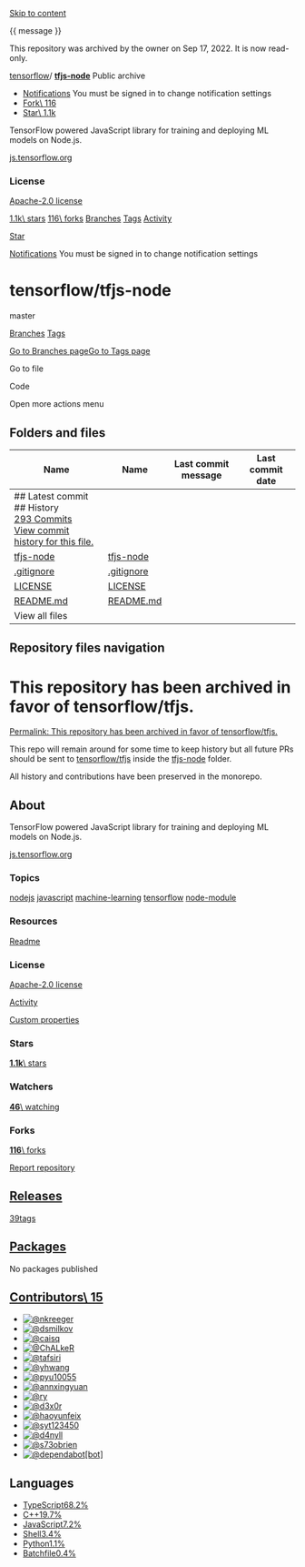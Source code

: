 [Skip to content](https://github.com/tensorflow/tfjs-node#start-of-content)

{{ message }}

This repository was archived by the owner on Sep 17, 2022. It is now read-only.


[tensorflow](https://github.com/tensorflow)/ **[tfjs-node](https://github.com/tensorflow/tfjs-node)** Public archive

- [Notifications](https://github.com/login?return_to=%2Ftensorflow%2Ftfjs-node) You must be signed in to change notification settings
- [Fork\\
116](https://github.com/login?return_to=%2Ftensorflow%2Ftfjs-node)
- [Star\\
1.1k](https://github.com/login?return_to=%2Ftensorflow%2Ftfjs-node)


TensorFlow powered JavaScript library for training and deploying ML models on Node.js.


[js.tensorflow.org](https://js.tensorflow.org/ "https://js.tensorflow.org")

### License

[Apache-2.0 license](https://github.com/tensorflow/tfjs-node/blob/master/LICENSE)

[1.1k\\
stars](https://github.com/tensorflow/tfjs-node/stargazers) [116\\
forks](https://github.com/tensorflow/tfjs-node/forks) [Branches](https://github.com/tensorflow/tfjs-node/branches) [Tags](https://github.com/tensorflow/tfjs-node/tags) [Activity](https://github.com/tensorflow/tfjs-node/activity)

[Star](https://github.com/login?return_to=%2Ftensorflow%2Ftfjs-node)

[Notifications](https://github.com/login?return_to=%2Ftensorflow%2Ftfjs-node) You must be signed in to change notification settings

# tensorflow/tfjs-node

master

[Branches](https://github.com/tensorflow/tfjs-node/branches) [Tags](https://github.com/tensorflow/tfjs-node/tags)

[Go to Branches page](https://github.com/tensorflow/tfjs-node/branches)[Go to Tags page](https://github.com/tensorflow/tfjs-node/tags)

Go to file

Code

Open more actions menu

## Folders and files

| Name | Name | Last commit message | Last commit date |
| --- | --- | --- | --- |
| ## Latest commit<br>## History<br>[293 Commits](https://github.com/tensorflow/tfjs-node/commits/master/)<br>[View commit history for this file.](https://github.com/tensorflow/tfjs-node/commits/master/) |
| [tfjs-node](https://github.com/tensorflow/tfjs-node/tree/master/tfjs-node "tfjs-node") | [tfjs-node](https://github.com/tensorflow/tfjs-node/tree/master/tfjs-node "tfjs-node") |  |  |
| [.gitignore](https://github.com/tensorflow/tfjs-node/blob/master/.gitignore ".gitignore") | [.gitignore](https://github.com/tensorflow/tfjs-node/blob/master/.gitignore ".gitignore") |  |  |
| [LICENSE](https://github.com/tensorflow/tfjs-node/blob/master/LICENSE "LICENSE") | [LICENSE](https://github.com/tensorflow/tfjs-node/blob/master/LICENSE "LICENSE") |  |  |
| [README.md](https://github.com/tensorflow/tfjs-node/blob/master/README.md "README.md") | [README.md](https://github.com/tensorflow/tfjs-node/blob/master/README.md "README.md") |  |  |
| View all files |

## Repository files navigation

# This repository has been archived in favor of tensorflow/tfjs.

[Permalink: This repository has been archived in favor of tensorflow/tfjs.](https://github.com/tensorflow/tfjs-node#this-repository-has-been-archived-in-favor-of-tensorflowtfjs)

This repo will remain around for some time to keep history but all future PRs should be sent to [tensorflow/tfjs](https://github.com/tensorflow/tfjs) inside the [tfjs-node](https://github.com/tensorflow/tfjs/tree/master/tfjs-node) folder.

All history and contributions have been preserved in the monorepo.

## About

TensorFlow powered JavaScript library for training and deploying ML models on Node.js.


[js.tensorflow.org](https://js.tensorflow.org/ "https://js.tensorflow.org")

### Topics

[nodejs](https://github.com/topics/nodejs "Topic: nodejs") [javascript](https://github.com/topics/javascript "Topic: javascript") [machine-learning](https://github.com/topics/machine-learning "Topic: machine-learning") [tensorflow](https://github.com/topics/tensorflow "Topic: tensorflow") [node-module](https://github.com/topics/node-module "Topic: node-module")

### Resources

[Readme](https://github.com/tensorflow/tfjs-node#readme-ov-file)

### License

[Apache-2.0 license](https://github.com/tensorflow/tfjs-node#Apache-2.0-1-ov-file)

[Activity](https://github.com/tensorflow/tfjs-node/activity)

[Custom properties](https://github.com/tensorflow/tfjs-node/custom-properties)

### Stars

[**1.1k**\\
stars](https://github.com/tensorflow/tfjs-node/stargazers)

### Watchers

[**46**\\
watching](https://github.com/tensorflow/tfjs-node/watchers)

### Forks

[**116**\\
forks](https://github.com/tensorflow/tfjs-node/forks)

[Report repository](https://github.com/contact/report-content?content_url=https%3A%2F%2Fgithub.com%2Ftensorflow%2Ftfjs-node&report=tensorflow+%28user%29)

## [Releases](https://github.com/tensorflow/tfjs-node/releases)

[39tags](https://github.com/tensorflow/tfjs-node/tags)

## [Packages](https://github.com/orgs/tensorflow/packages?repo_name=tfjs-node)

No packages published

## [Contributors\  15](https://github.com/tensorflow/tfjs-node/graphs/contributors)

- [![@nkreeger](https://avatars.githubusercontent.com/u/306276?s=64&v=4)](https://github.com/nkreeger)
- [![@dsmilkov](https://avatars.githubusercontent.com/u/2294279?s=64&v=4)](https://github.com/dsmilkov)
- [![@caisq](https://avatars.githubusercontent.com/u/16824702?s=64&v=4)](https://github.com/caisq)
- [![@ChALkeR](https://avatars.githubusercontent.com/u/291301?s=64&v=4)](https://github.com/ChALkeR)
- [![@tafsiri](https://avatars.githubusercontent.com/u/26408?s=64&v=4)](https://github.com/tafsiri)
- [![@yhwang](https://avatars.githubusercontent.com/u/1147320?s=64&v=4)](https://github.com/yhwang)
- [![@pyu10055](https://avatars.githubusercontent.com/u/4018?s=64&v=4)](https://github.com/pyu10055)
- [![@annxingyuan](https://avatars.githubusercontent.com/u/5700011?s=64&v=4)](https://github.com/annxingyuan)
- [![@ry](https://avatars.githubusercontent.com/u/80?s=64&v=4)](https://github.com/ry)
- [![@d3x0r](https://avatars.githubusercontent.com/u/1909610?s=64&v=4)](https://github.com/d3x0r)
- [![@haoyunfeix](https://avatars.githubusercontent.com/u/7088194?s=64&v=4)](https://github.com/haoyunfeix)
- [![@syt123450](https://avatars.githubusercontent.com/u/7977100?s=64&v=4)](https://github.com/syt123450)
- [![@d4nyll](https://avatars.githubusercontent.com/u/9997953?s=64&v=4)](https://github.com/d4nyll)
- [![@s73obrien](https://avatars.githubusercontent.com/u/12027031?s=64&v=4)](https://github.com/s73obrien)
- [![@dependabot[bot]](https://avatars.githubusercontent.com/in/29110?s=64&v=4)](https://github.com/apps/dependabot)

## Languages

- [TypeScript68.2%](https://github.com/tensorflow/tfjs-node/search?l=typescript)
- [C++19.7%](https://github.com/tensorflow/tfjs-node/search?l=c%2B%2B)
- [JavaScript7.2%](https://github.com/tensorflow/tfjs-node/search?l=javascript)
- [Shell3.4%](https://github.com/tensorflow/tfjs-node/search?l=shell)
- [Python1.1%](https://github.com/tensorflow/tfjs-node/search?l=python)
- [Batchfile0.4%](https://github.com/tensorflow/tfjs-node/search?l=batchfile)